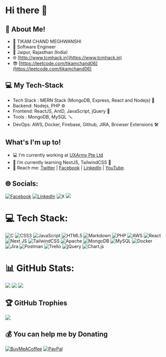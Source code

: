 # Hi there 👋

## 💫 About Me!
- :man: TIKAM CHAND MEGHWANSHI
- :billed_cap: Software Engineer
- :round_pushpin: Jaipur, Rajasthan (India)
- :globe_with_meridians: [http://www.tcmhack.in](https://www.tcmhack.in)
- :sunglasses: [https://leetcode.com/tikamchand06](https://leetcode.com/tikamchand06)

## 💻 My Tech-Stack

- Tech Stack : MERN Stack (MongoDB, Express, React and Nodejs) :toolbox:
- Backend: Nodejs, PHP :gear:
- Frontend: ReactJS, AntD, JavaScript, jQuery :art:
- Tools : MongoDB, MySQL :screwdriver:
- DevOps: AWS, Docker, Firebase, Github, JIRA, Browser Extensions :hammer_and_wrench:
 
## What's I'm up to!

- :computer:  I’m currently working at [UXArmy Pte Ltd](https://www.uxarmy.com)
- :book:  I’m currently learning NextJS, TailwindCSS :panda_face:
- :postbox:  Reach me: [Twitter](https://twitter.com/tikamchand06) | [Facebook](https://facebook.com/tikamchand06) | [LinkedIn](https://www.linkedin.com/in/tikamchand06) | [YouTube](https://www.youtube.com/channel/UCg9Ifg6sJciT0MjuDS2vNsA).


## 🌐 Socials:
[![Facebook](https://img.shields.io/badge/Facebook-%231877F2.svg?logo=Facebook&logoColor=white)](https://facebook.com/tikamchand06) [![LinkedIn](https://img.shields.io/badge/LinkedIn-%230077B5.svg?logo=linkedin&logoColor=white)](https://linkedin.com/in/tikamchand06) ![X](https://img.shields.io/twitter/follow/tikamchand06) [![](https://visitcount.itsvg.in/api?id=tikamchand06&label=Profile%20Views&pretty=true)](https://visitcount.itsvg.in)


# 💻 Tech Stack:
![C](https://img.shields.io/badge/c-%2300599C.svg?style=for-the-badge&logo=c&logoColor=white) ![CSS3](https://img.shields.io/badge/css3-%231572B6.svg?style=for-the-badge&logo=css3&logoColor=white) ![JavaScript](https://img.shields.io/badge/javascript-%23323330.svg?style=for-the-badge&logo=javascript&logoColor=%23F7DF1E) ![HTML5](https://img.shields.io/badge/html5-%23E34F26.svg?style=for-the-badge&logo=html5&logoColor=white) ![Markdown](https://img.shields.io/badge/markdown-%23000000.svg?style=for-the-badge&logo=markdown&logoColor=white) ![PHP](https://img.shields.io/badge/php-%23777BB4.svg?style=for-the-badge&logo=php&logoColor=white) ![AWS](https://img.shields.io/badge/AWS-%23FF9900.svg?style=for-the-badge&logo=amazon-aws&logoColor=white)  ![React](https://img.shields.io/badge/react-%2320232a.svg?style=for-the-badge&logo=react&logoColor=%2361DAFB) ![Next JS](https://img.shields.io/badge/Next-black?style=for-the-badge&logo=next.js&logoColor=white) ![TailwindCSS](https://img.shields.io/badge/tailwindcss-%2338B2AC.svg?style=for-the-badge&logo=tailwind-css&logoColor=white) ![Apache](https://img.shields.io/badge/apache-%23D42029.svg?style=for-the-badge&logo=apache&logoColor=white) ![MongoDB](https://img.shields.io/badge/MongoDB-%234ea94b.svg?style=for-the-badge&logo=mongodb&logoColor=white) ![MySQL](https://img.shields.io/badge/mysql-%2300f.svg?style=for-the-badge&logo=mysql&logoColor=white) ![Docker](https://img.shields.io/badge/docker-%230db7ed.svg?style=for-the-badge&logo=docker&logoColor=white) ![Jira](https://img.shields.io/badge/jira-%230A0FFF.svg?style=for-the-badge&logo=jira&logoColor=white) ![Postman](https://img.shields.io/badge/Postman-FF6C37?style=for-the-badge&logo=postman&logoColor=white) ![Trello](https://img.shields.io/badge/Trello-%23026AA7.svg?style=for-the-badge&logo=Trello&logoColor=white) ![jQuery](https://img.shields.io/badge/jquery-%230769AD.svg?style=for-the-badge&logo=jquery&logoColor=white) ![Chart.js](https://img.shields.io/badge/chart.js-F5788D.svg?style=for-the-badge&logo=chart.js&logoColor=white)

# 📊 GitHub Stats:
![](https://github-readme-stats.vercel.app/api?username=tikamchand06&theme=dark&hide_border=true&include_all_commits=true&count_private=true)
![](https://github-readme-streak-stats.herokuapp.com/?user=tikamchand06&theme=dark&hide_border=true)
![](https://github-readme-stats.vercel.app/api/top-langs/?username=tikamchand06&theme=dark&hide_border=true&include_all_commits=true&count_private=true&layout=compact)

## 🏆 GitHub Trophies
![](https://github-profile-trophy.vercel.app/?username=tikamchand06&theme=gitdimmed&no-frame=true&no-bg=true&margin-w=4)

## 💰 You can help me by Donating
[![BuyMeACoffee](https://img.shields.io/badge/Buy%20Me%20a%20Coffee-ffdd00?style=for-the-badge&logo=buy-me-a-coffee&logoColor=black)](https://buymeacoffee.com/tikamchand06) [![PayPal](https://img.shields.io/badge/PayPal-00457C?style=for-the-badge&logo=paypal&logoColor=white)](https://paypal.me/tikamchand06) 
